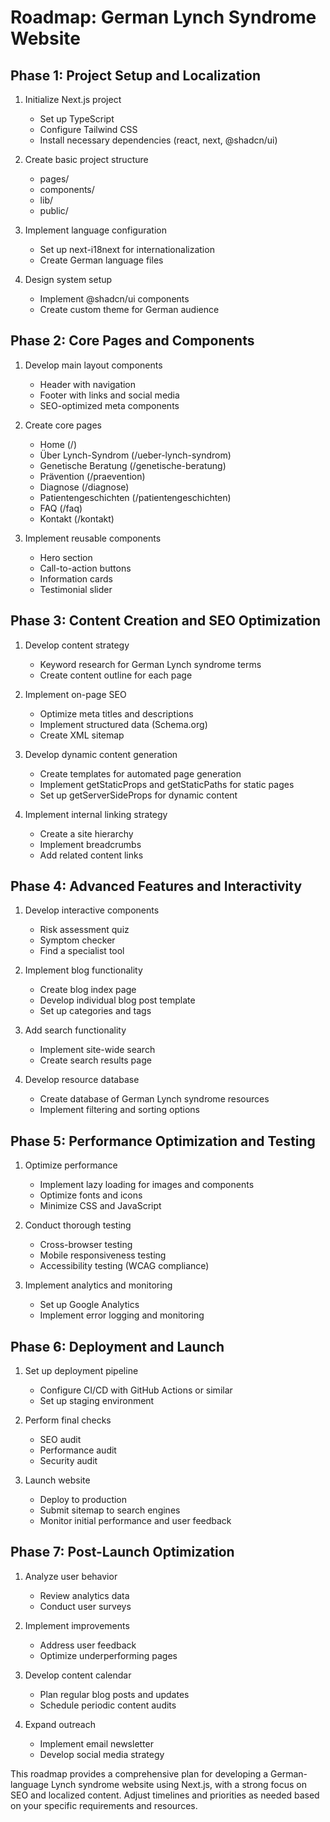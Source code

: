 # Roadmap: German Lynch Syndrome Website

## Phase 1: Project Setup and Localization

1. Initialize Next.js project
   - Set up TypeScript
   - Configure Tailwind CSS
   - Install necessary dependencies (react, next, @shadcn/ui)

2. Create basic project structure
   - pages/
   - components/
   - lib/
   - public/

3. Implement language configuration
   - Set up next-i18next for internationalization
   - Create German language files

4. Design system setup
   - Implement @shadcn/ui components
   - Create custom theme for German audience

## Phase 2: Core Pages and Components

1. Develop main layout components
   - Header with navigation
   - Footer with links and social media
   - SEO-optimized meta components

2. Create core pages
   - Home (/)
   - Über Lynch-Syndrom (/ueber-lynch-syndrom)
   - Genetische Beratung (/genetische-beratung)
   - Prävention (/praevention)
   - Diagnose (/diagnose)
   - Patientengeschichten (/patientengeschichten)
   - FAQ (/faq)
   - Kontakt (/kontakt)

3. Implement reusable components
   - Hero section
   - Call-to-action buttons
   - Information cards
   - Testimonial slider

## Phase 3: Content Creation and SEO Optimization

1. Develop content strategy
   - Keyword research for German Lynch syndrome terms
   - Create content outline for each page

2. Implement on-page SEO
   - Optimize meta titles and descriptions
   - Implement structured data (Schema.org)
   - Create XML sitemap

3. Develop dynamic content generation
   - Create templates for automated page generation
   - Implement getStaticProps and getStaticPaths for static pages
   - Set up getServerSideProps for dynamic content

4. Implement internal linking strategy
   - Create a site hierarchy
   - Implement breadcrumbs
   - Add related content links

## Phase 4: Advanced Features and Interactivity

1. Develop interactive components
   - Risk assessment quiz
   - Symptom checker
   - Find a specialist tool

2. Implement blog functionality
   - Create blog index page
   - Develop individual blog post template
   - Set up categories and tags

3. Add search functionality
   - Implement site-wide search
   - Create search results page

4. Develop resource database
   - Create database of German Lynch syndrome resources
   - Implement filtering and sorting options

## Phase 5: Performance Optimization and Testing

1. Optimize performance
   - Implement lazy loading for images and components
   - Optimize fonts and icons
   - Minimize CSS and JavaScript

2. Conduct thorough testing
   - Cross-browser testing
   - Mobile responsiveness testing
   - Accessibility testing (WCAG compliance)

3. Implement analytics and monitoring
   - Set up Google Analytics
   - Implement error logging and monitoring

## Phase 6: Deployment and Launch

1. Set up deployment pipeline
   - Configure CI/CD with GitHub Actions or similar
   - Set up staging environment

2. Perform final checks
   - SEO audit
   - Performance audit
   - Security audit

3. Launch website
   - Deploy to production
   - Submit sitemap to search engines
   - Monitor initial performance and user feedback

## Phase 7: Post-Launch Optimization

1. Analyze user behavior
   - Review analytics data
   - Conduct user surveys

2. Implement improvements
   - Address user feedback
   - Optimize underperforming pages

3. Develop content calendar
   - Plan regular blog posts and updates
   - Schedule periodic content audits

4. Expand outreach
   - Implement email newsletter
   - Develop social media strategy

This roadmap provides a comprehensive plan for developing a German-language Lynch syndrome website using Next.js, with a strong focus on SEO and localized content. Adjust timelines and priorities as needed based on your specific requirements and resources.